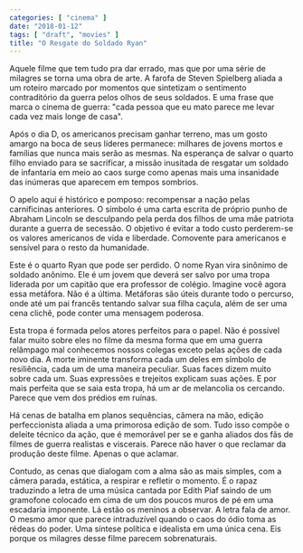 ```yaml
---
categories: [ "cinema" ]
date: "2018-01-12"
tags: [ "draft", "movies" ]
title: "O Resgate do Soldado Ryan"
---
```

Aquele filme que tem tudo pra dar errado, mas que por uma série
de milagres se torna uma obra de arte. A farofa de Steven Spielberg
aliada a um roteiro marcado por momentos que sintetizam o sentimento
contraditório da guerra pelos olhos de seus soldados. E uma frase que
marca o cinema de guerra: "cada pessoa que eu mato parece me levar cada
vez mais longe de casa".

Após o dia D, os americanos precisam ganhar terreno, mas um gosto amargo
na boca de seus líderes permanece: milhares de jovens mortos e famílias
que nunca mais serão as mesmas. Na esperança de salvar o quarto filho
enviado para se sacrificar, a missão inusitada de resgatar um soldado
de infantaria em meio ao caos surge como apenas mais uma insanidade das
inúmeras que aparecem em tempos sombrios.

O apelo aqui é histórico e pomposo: recompensar a nação pelas
carnificinas anteriores. O símbolo é uma carta escrita de próprio
punho de Abraham Lincoln se desculpando pela perda dos filhos de uma
mãe patriota durante a guerra de secessão. O objetivo é evitar a todo
custo perderem-se os valores americanos de vida e liberdade. Comovente
para americanos e sensível para o resto da humanidade.

Este é o quarto Ryan que pode ser perdido. O nome Ryan vira sinônimo
de soldado anônimo. Ele é um jovem que deverá ser salvo por uma
tropa liderada por um capitão que era professor de colégio. Imagine
você agora essa metáfora. Não é a última. Metáforas são úteis
durante todo o percurso, onde até um pai francês tentando salvar sua
filha caçula, além de ser uma cena clichê, pode conter uma mensagem
poderosa.

Esta tropa é formada pelos atores perfeitos para o papel. Não é
possível falar muito sobre eles no filme da mesma forma que em uma
guerra relâmpago mal conhecemos nossos colegas exceto pelas ações de
cada novo dia. A morte iminente transforma cada um deles em símbolo de
resiliência, cada um de uma maneira peculiar. Suas faces dizem muito
sobre cada um. Suas expressões e trejeitos explicam suas ações. E
por mais perfeita que se saia esta tropa, há um ar de melancolia os
cercando. Parece que vem dos prédios em ruínas.

Há cenas de batalha em planos sequências, câmera na mão, edição
perfeccionista aliada a uma primorosa edição de som. Tudo isso compõe
o deleite técnico da ação, que é memorável per se e ganha aliados
dos fãs de filmes de guerra realistas e viscerais. Parece não haver
o que reclamar da produção deste filme. Apenas o que aclamar.

Contudo, as cenas que dialogam com a alma são as mais simples, com
a câmera parada, estática, a respirar e refletir o momento. É o
rapaz traduzindo a letra de uma música cantada por Edith Piaf saindo
de um gramofone colocado em cima de um dos poucos muros de pé em uma
escadaria imponente. Lá estão os meninos a observar. A letra fala de
amor. O mesmo amor que parece intraduzível quando o caos do ódio toma
as rédeas do poder. Uma síntese política e idealista em uma única
cena. Eis porque os milagres desse filme parecem sobrenaturais.
